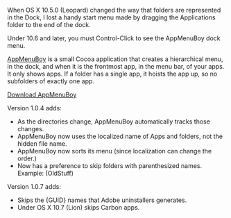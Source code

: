 When OS X 10.5.0 (Leopard) changed the way that folders are represented in the Dock, I lost a handy start menu made by dragging the Applications folder to the end of the dock.

Under 10.6 and later, you must Control-Click to see the AppMenuBoy dock menu.

[AppMenuBoy](http://appmenuboy.googlecode.com/svn/html/AppMenuBoy.zip) is a small Cocoa application that creates a hierarchical menu, in the dock, and when it is the frontmost app, in the menu bar, of your apps. It only shows apps. If a folder has a single app, it hoists the app up, so no subfolders of exactly one app.

[Download AppMenuBoy](http://appmenuboy.googlecode.com/svn/html/AppMenuBoy.zip)

Version 1.0.4 adds:
  * As the directories change, AppMenuBoy automatically tracks those changes.
  * AppMenuBoy now uses the localized name of Apps and folders, not the hidden file name.
  * AppMenuBoy now sorts its menu (since localization can change the order.)
  * Now has a preference to skip folders with parenthesized names. Example: (OldStuff)

Version 1.0.7 adds:
  * Skips the {GUID} names that Adobe uninstallers generates.
  * Under OS X 10.7 (Lion) skips Carbon apps.